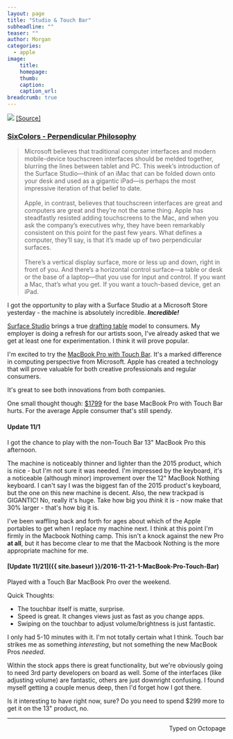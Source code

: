 ```yaml
---
layout: page
title: "Studio & Touch Bar"
subheadline: ""
teaser: ""
author: Morgan
categories:
  - apple
image:
    title:
    homepage:
    thumb:
    caption:
    caption_url:
breadcrumb: true
---
```

![](https://i.imgur.com/43REIhT.jpg)
[[Source]](https://www.apple.com/pr/library/2016/10/27Apple-Unveils-Groundbreaking-New-MacBook-Pro.html)

### [SixColors - Perpendicular Philosophy](https://sixcolors.com/post/2016/10/perpendicular-philosophy/)

> Microsoft believes that traditional computer interfaces and modern mobile-device touchscreen interfaces should be melded together, blurring the lines between tablet and PC. This week’s introduction of the Surface Studio—think of an iMac that can be folded down onto your desk and used as a gigantic iPad—is perhaps the most impressive iteration of that belief to date.
<br><br>
> Apple, in contrast, believes that touchscreen interfaces are great and computers are great and they’re not the same thing. Apple has steadfastly resisted adding touchscreens to the Mac, and when you ask the company’s executives why, they have been remarkably consistent on this point for the past few years.
What defines a computer, they’ll say, is that it’s made up of two perpendicular surfaces.
<br><br>
> There’s a vertical display surface, more or less up and down, right in front of you. And there’s a horizontal control surface—a table or desk or the base of a laptop—that you use for input and control. If you want a Mac, that’s what you get. If you want a touch-based device, get an iPad.

I got the opportunity to play with a Surface Studio at a Microsoft Store yesterday - the machine is absolutely incredible. **_Incredible!_**

[Surface Studio](https://www.microsoft.com/en-us/surface/devices/surface-studio) brings a true [drafting table](http://furbo.org/2007/07/16/multi-touch-on-the-desktop/) model to consumers. My employer is doing a refresh for our artists soon, I've already asked that we get at least one for experimentation. I think it will prove popular.

I'm excited to try the [MacBook Pro with Touch Bar](http://www.apple.com/macbook-pro/). It's a marked difference in computing perspective from Microsoft. Apple has created a technology that will prove valuable for both creative professionals and regular consumers.

It's great to see both innovations from both companies.

One small thought though: [$1799](http://www.apple.com/shop/buy-mac/macbook-pro) for the base MacBook Pro with Touch Bar hurts. For the average Apple consumer that's still spendy.

#### Update 11/1

I got the chance to play with the non-Touch Bar 13" MacBook Pro this afternoon.

The machine is noticeably thinner and lighter than the 2015 product, which is nice - but I'm not sure it was needed. I'm impressed by the keyboard, it's a noticeable (although minor) improvement over the 12" MacBook Nothing keyboard. I can't say I was the biggest fan of the 2015 product's keyboard, but the one on this new machine is decent. Also, the new trackpad is GIGANTIC! No, really it's huge. Take how big you _think_ it is - now make that 30% larger - that's how big it is.

I've been waffling back and forth for ages about which of the Apple portables to get when I replace my machine next. I think at this point I'm firmly in the Macbook Nothing camp. This isn't a knock against the new Pro **at all**, but it has become clear to me that the Macbook Nothing is the more appropriate machine for me.

#### [Update 11/21]({{ site.baseurl }}/2016-11-21-1-MacBook-Pro-Touch-Bar)

Played with a Touch Bar MacBook Pro over the weekend.

Quick Thoughts:
+ The touchbar itself is matte, surprise.
+ Speed is great. It changes views just as fast as you change apps.
+ Swiping on the touchbar to adjust volume/brightness is just fantastic.

I only had 5-10 minutes with it. I'm not totally certain what I think. Touch bar strikes me as something _interesting_, but not something the new MacBook Pros _needed_.

Within the stock apps there is great functionality, but we're obviously going to need 3rd party developers on board as well. Some of the interfaces (like adjusting volume) are fantastic, others are just downright confusing. I found myself getting a couple menus deep, then I'd forget how I got there.

Is it interesting to have right now, sure? Do you need to spend $299 more to get it on the 13" product, no.

---
<p align="right">Typed on Octopage</p>
